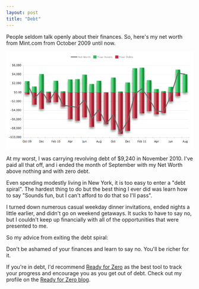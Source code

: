 ```yaml
---
layout: post
title: "Debt"
---
```

People seldom talk openly about their finances. So, here's my net worth from Mint.com from October 2009 until now. 

![My net worth from 2009 - 2011](/images/Net-worth.png "Net worth 2009 - 2011")

At my worst, I was carrying revolving debt of $9,240 in November 2010.
I've paid all that off, and i ended the month of September with my Net
Worth above nothing and with zero debt.

Even spending modestly living in New York, it is too easy to enter a
"debt spiral". The hardest thing to do but the best thing I ever did was
learn how to say "Sounds fun, but I can't afford to do that so I'll pass".

I turned down numerous casual weekday dinner invitations, ended nights a
little earlier, and didn't go on weekend getaways. It sucks to have to 
say no, but I couldn't keep up financially
with all of the opportunities that were presented to me. 

So my advice from exiting the debt spiral:

Don't be ashamed of your finances and learn to say no. You'll be richer
for it.

If you're in debt, I'd recommend [Ready for Zero](http://readyforzero.com) as the best tool to track your progress and encourage you as you get out of debt. Check out my profile on the [Ready for Zero blog](http://blog.readyforzero.com/2011/09/19/readyforzero-success-profile-colin/). 
